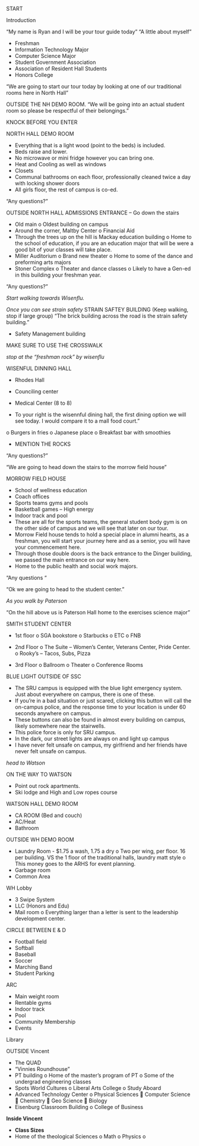 START

Introduction

“My name is Ryan and I will be your tour guide today”
“A little about myself”
-	Freshman
-	Information Technology Major
-	Computer Science Major
-	Student Government Association
-	Association of Resident Hall Students
-	Honors College

“We are going to start our tour today by looking at one of our traditional rooms here in North Hall”

OUTSIDE THE NH DEMO ROOM.
“We will be going into an actual student room so please be respectful of their belongings.”

KNOCK BEFORE YOU ENTER

NORTH HALL DEMO ROOM
-	Everything that is a light wood (point to the beds) is included.
-	Beds raise and lower.
-	No microwave or mini fridge however you can bring one. 
-	Heat and Cooling as well as windows
-	Closets
-	Communal bathrooms on each floor, professionally cleaned twice a day with locking shower doors
-	All girls floor, the rest of campus is co-ed.

“Any questions?”

OUTSIDE NORTH HALL ADMISSIONS ENTRANCE – Go down the stairs
-	Old main
o	Oldest building on campus
-	Around the corner, Maltby Center
o	Financial Aid
-	Through the trees up on the hill is Mackay education building
o	Home to the school of education, if you are an education major that will be were a good bit of your classes will take place.
-	Miller Auditorium
o	Brand new theater
o	Home to some of the dance and preforming arts majors
-	Stoner Complex
o	Theater and dance classes
o	Likely to have a Gen-ed in this building your freshman year.

“Any questions?”

*Start walking towards Wisenflu.*

*Once you can see strain safety*
STRAIN SAFTEY BUILDING (Keep walking, stop if large group)
“The brick building across the road is the strain safety building.”
-	Safety Management building

MAKE SURE TO USE THE CROSSWALK

*stop at the “freshman rock” by wisenflu*

WISENFUL DINNING HALL
-	Rhodes Hall
-	Counciling center
-	Medical Center (8 to 8)

-	To your right is the wisennful dining hall, the first dining option we will see today. I would compare it to a mall food court.”

o	Burgers in fries
o	Japanese place
o	Breakfast bar with smoothies  


-	MENTION THE ROCKS

“Any questions?”

“We are going to head down the stairs to the morrow field house”





MORROW FIELD HOUSE
-	School of wellness education
-	Coach offices
-	Sports teams gyms and pools
-	Basketball games – High energy
-	Indoor track and pool
-	These are all for the sports teams, the general student body gym is on the other side of campus and we will see that later on our tour.
-	Morrow Field house tends to hold a special place in alumni hearts, as a freshman, you will start your journey here and as a senior, you will have your commencement here. 
-	Through those double doors is the back entrance to the Dinger building, we passed the main entrance on our way here.
-	Home to the public health and social work majors.

“Any questions “

“Ok we are going to head to the student center.”

*As you walk by Paterson*



“On the hill above us is Paterson Hall home to the exercises science major”



SMITH STUDENT CENTER
-	1st floor
o	SGA bookstore
o	Starbucks
o	ETC
o	FNB 

-	2nd Floor
o	The Suite – Women’s Center, Veterans Center, Pride Center.
o	Rooky’s – Tacos, Subs, Pizza
-	3rd Floor
o	Ballroom
o	Theater
o	Conference Rooms


BLUE LIGHT OUTSIDE OF SSC
-	The SRU campus is equipped with the blue light emergency system. Just about everywhere on campus, there is one of these.
-	If you’re in a bad situation or just scared, clicking this button will call the on-campus police, and the response time to your location is under 60 seconds anywhere on campus.
-	These buttons can also be found in almost every building on campus, likely somewhere near the stairwells.
-	This police force is only for SRU campus.
-	In the dark, our street lights are always on and light up campus
-	I have never felt unsafe on campus, my girlfriend and her friends have never felt unsafe on campus.

*head to Watson*

ON THE WAY TO WATSON
-	Point out rock apartments.
-	Ski lodge and High and Low ropes course


WATSON HALL DEMO ROOM
-	CA ROOM (Bed and couch)
-	AC/Heat
-	Bathroom







OUTSIDE WH DEMO ROOM
-	Laundry Room - $1.75 a wash, 1.75 a dry
o	Two per wing, per floor. 16 per building. VS the 1 floor of the traditional halls, laundry matt style
o	This money goes to the ARHS for event planning.
-	Garbage room
-	Common Area

WH Lobby
-	3 Swipe System
-	LLC (Honors and Edu) 
-	Mail room
o	Everything larger than a letter is sent to the leadership development center.

CIRCLE BETWEEN E & D
-	Football field
-	Softball 
-	Baseball
-	Soccer
-	Marching Band
-	Student Parking

ARC
-	Main weight room
-	Rentable gyms
-	Indoor track
-	Pool
-	Community Membership
-	Events

Library











OUTSIDE Vincent
-	The QUAD
-	“Vinnies Roundhouse”
-	PT building
o	Home of the master’s program of PT
o	Some of the undergrad engineering classes
-	Spots World Cultures
o	Liberal Arts College
o	Study Aboard
-	Advanced Technology Center
o	Physical Sciences
	Computer Science
	Chemistry
	Geo Science
	Biology
-	Eisenburg Classroom Building
o	College of Business



__**Inside Vincent**__
- **Class Sizes**
-	Home of the theological Sciences
o	Math
o	Physics
o	
